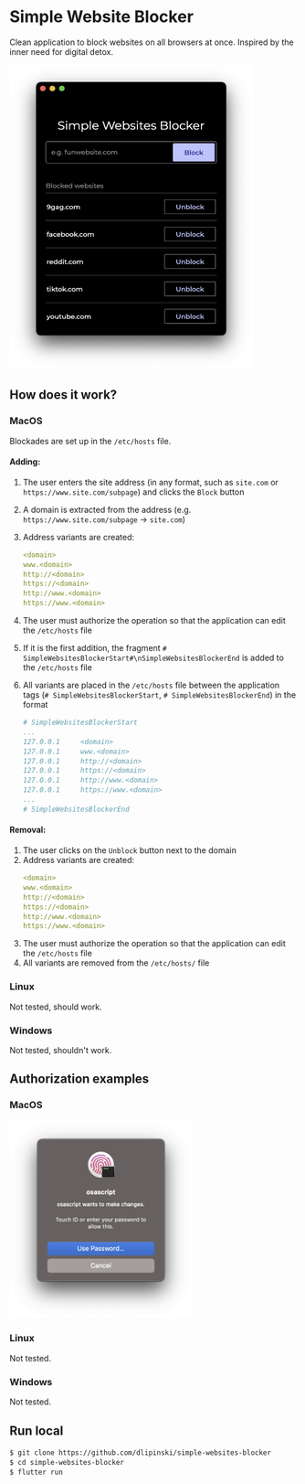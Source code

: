 # Simple Website Blocker
Clean application to block websites on all browsers at once. Inspired by the inner need for digital detox.

<img src="https://github.com/dlipinski/simple-websites-blocker/blob/main/images/app_preview.png" width="426" height="533" alt="APP_PREVIEW">

## How does it work?

### MacOS

Blockades are set up in the `/etc/hosts` file.

#### Adding:
1. The user enters the site address (in any format, such as `site.com` or `https://www.site.com/subpage`) and clicks the `Block` button
2. A domain is extracted from the address (e.g. `https://www.site.com/subpage` -> `site.com`)
3. Address variants are created:  
    ```yaml
    <domain>
    www.<domain>
    http://<domain>
    https://<domain>
    http://www.<domain>
    https://www.<domain>
    ```
4. The user must authorize the operation so that the application can edit the `/etc/hosts` file
5. If it is the first addition, the fragment `# SimpleWebsitesBlockerStart#\nSimpleWebsitesBlockerEnd` is added to the `/etc/hosts` file
6. All variants are placed in the `/etc/hosts` file between the application tags (`# SimpleWebsitesBlockerStart`, `# SimpleWebsitesBlockerEnd`) in the format

    ```yaml
    # SimpleWebsitesBlockerStart
    ...
    127.0.0.1     <domain>
    127.0.0.1     www.<domain>
    127.0.0.1     http://<domain>
    127.0.0.1     https://<domain>
    127.0.0.1     http://www.<domain>
    127.0.0.1     https://www.<domain>
    ...
    # SimpleWebsitesBlockerEnd
    ```

#### Removal:
1. The user clicks on the `Unblock` button next to the domain
2. Address variants are created:  
    ```yaml
    <domain>
    www.<domain>
    http://<domain>
    https://<domain>
    http://www.<domain>
    https://www.<domain>
    ```
3. The user must authorize the operation so that the application can edit the `/etc/hosts` file
4. All variants are removed from the `/etc/hosts/` file

### Linux
Not tested, should work.

### Windows
Not tested, shouldn't work.

## Authorization examples

### MacOS
<img src="https://github.com/dlipinski/simple-websites-blocker/blob/main/images/osascript_preview.png" width="320" height="346" alt="APP_PREVIEW">

### Linux
Not tested.

### Windows
Not tested.


## Run local
```sh
$ git clone https://github.com/dlipinski/simple-websites-blocker
$ cd simple-websites-blocker
$ flutter run
```